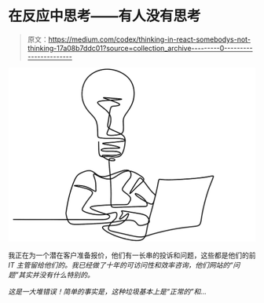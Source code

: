 # 在反应中思考——有人没有思考

> 原文：<https://medium.com/codex/thinking-in-react-somebodys-not-thinking-17a08b7ddc01?source=collection_archive---------0----------------------->

![](img/a980e92a52832eb9a08bab940a20b46e.png)

我正在为一个潜在客户准备报价，他们有一长串的投诉和问题，这些都是他们的前*IT 主管留给他们的。我已经做了十年的可访问性和效率咨询，他们网站的“问题”其实并没有什么特别的。*

*这是一大堆错误！简单的事实是，这种垃圾基本上是“正常的”和…*